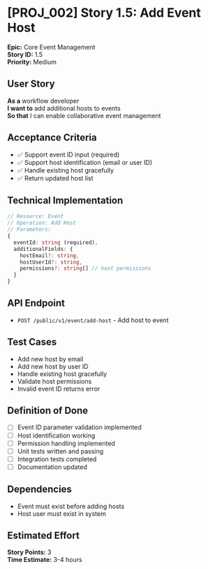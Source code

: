 # [PROJ_002] Story 1.5: Add Event Host

**Epic:** Core Event Management  
**Story ID:** 1.5  
**Priority:** Medium  

## User Story
**As a** workflow developer  
**I want to** add additional hosts to events  
**So that** I can enable collaborative event management

## Acceptance Criteria
- ✅ Support event ID input (required)
- ✅ Support host identification (email or user ID)
- ✅ Handle existing host gracefully
- ✅ Return updated host list

## Technical Implementation
```typescript
// Resource: Event
// Operation: Add Host
// Parameters:
{
  eventId: string (required),
  additionalFields: {
    hostEmail?: string,
    hostUserId?: string,
    permissions?: string[] // host permissions
  }
}
```

## API Endpoint
- `POST /public/v1/event/add-host` - Add host to event

## Test Cases
- Add new host by email
- Add new host by user ID
- Handle existing host gracefully
- Validate host permissions
- Invalid event ID returns error

## Definition of Done
- [ ] Event ID parameter validation implemented
- [ ] Host identification working
- [ ] Permission handling implemented
- [ ] Unit tests written and passing
- [ ] Integration tests completed
- [ ] Documentation updated

## Dependencies
- Event must exist before adding hosts
- Host user must exist in system

## Estimated Effort
**Story Points:** 3  
**Time Estimate:** 3-4 hours
